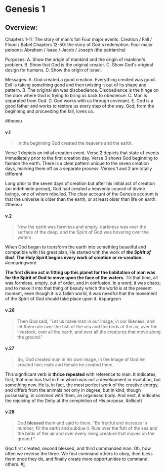 # Genesis 1

## Overview:
Chapters 1-11: The story of man's fall
	Four major events: Creation / Fall / Flood / Babel
Chapters 12-50: the story of God's redemption.
	Four major persons: Abraham / Isaac / Jacob / Joseph (the patriarchs)

Purposes:
A. Show the origin of mankind and the origin of mankind's problem.
B. Show that God is the original creator.
C. Show God's original design for humans.
D. Show the origin of Israel.

Messages:
A. God created a good creation.
	Everything created was good. Evil is taking something good and then twisting it out of its shape and pattern.
B. The original sin was disobedience.
	Disobedience is the hinge on the door where God is trying to bring us back to obedience.
C. Man is separated from God.
D. God works with us through covenant.
E. God is a good father and works to restore us every step of the way.
	God, from the beginning and proceeding the fall, loves us. 

#theosu

#### v.1
>In the beginning God created the heavens and the earth.

Verse 1 depicts an initial creation event. Verse 2 depicts that state of events immediately prior to the first creation day. Verse 3 shows God beginning to fashion the earth. There is a clear pattern unique to the seven creation days, marking them off as a separate process. Verses 1 and 2 are totally different.

Long prior to the seven days of creation but after his initial act of creation (an indefininte period), God had created a heavenly council of divine beings, one of whom rebelled. The clear account of the Genesis account is that the universe is older than the earth, or at least older than life on earth.
#theosu 

#### v.2
>Now the earth was formless and empty, darkness was over the surface of the deep, and the Spirit of God was hovering over the waters.

When God began to transform the earth into something beautiful and compatible with His great plan, He started with the work of ***the Spirit of God***. **The Holy Spirit begins every work of creation or re-creation.**
#enduringword 

**The first divine act in fitting up this planet for the habitation of man was for the Spirit of God to move upon the face of the waters.** Till that time, all was formless, empty, out of order, and in confusion. In a word, it was chaos; and to make it into that thing of beauty which the world is at the present moment, even though it is a fallen world, it was needful that the movement of the Spirit of God should take place upon it.
#spurgeon 

#### v.26
>Then God said, "Let us make man in our image, in our likeness, and let them rule over the fish of the sea and the birds of the air, over the livestock, over all the earth, and over all the creatures that move along the ground."

#### v.27
>So, God created man in his own image, in the image of God he created him; male and female he created them.

This significant verb is **thrice repeated** with reference to man. It indicates, first, that man has that in him which was not a development or evolution, but something new. He is, in fact, the most perfect work of the creative energy, and differs from the animals not only in degree, but in kind, though possessing, in common with them, an organised body. And next, it indicates the rejoicing of the Deity at the completion of His purpose.
#ellicott 

#### v.28
>God **blessed** them and said to them, "Be fruitful and increase in number; fill the earth and subdue it. Rule over the fish of the sea and the birds of the air and over every living creature that moves on the ground."

God first created, second blessed, and third commanded man. Oh, how often we reverse the three. We first command others to obey, then bless them once they do, and finally create more opportunities to command others.
#jj 



